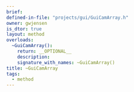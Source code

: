 ```yaml
---
brief:
defined-in-file: "projects/gui/GuiCamArray.h"
owner: gwjensen
is_dtor: true
layout: method
overloads:
  ~GuiCamArray():
    return: __OPTIONAL__
    description:
    signature_with_names: ~GuiCamArray()
title: ~GuiCamArray
tags:
  - method
---
```

